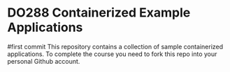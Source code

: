 # DO288 Containerized Example Applications
#first commit
This repository contains a collection of sample containerized applications.  To complete the course you need to fork this repo into your personal Github account.
